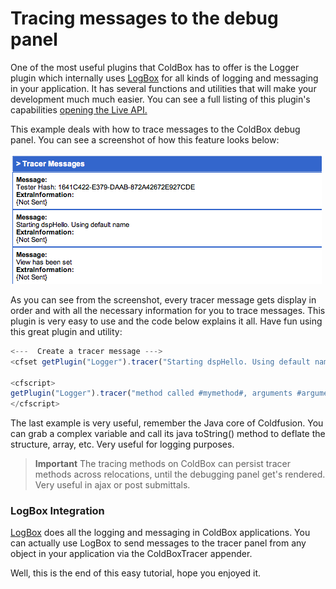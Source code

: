 # Tracing messages to the debug panel

One of the most useful plugins that ColdBox has to offer is the Logger plugin which internally uses [LogBox](http://wiki.coldbox.org/wiki/LogBox.cfm) for all kinds of logging and messaging in your application. It has several functions and utilities that will make your development much much easier. You can see a full listing of this plugin's capabilities [opening the Live API.](http://apidocs.coldbox.org/)

This example deals with how to trace messages to the ColdBox debug panel. You can see a screenshot of how this feature looks below:

![](tracer.png)

As you can see from the screenshot, every tracer message gets display in order and with all the necessary information for you to trace messages. This plugin is very easy to use and the code below explains it all. Have fun using this great plugin and utility:

```js
<---  Create a tracer message --->
<cfset getPlugin("Logger").tracer("Starting dspHello. Using default name")>

<cfscript>
getPlugin("Logger").tracer("method called #mymethod#, arguments #arguments.toString()#);
</cfscript>
```

The last example is very useful, remember the Java core of Coldfusion. You can grab a complex variable and call its java toString() method to deflate the structure, array, etc. Very useful for logging purposes.

> **Important** The tracing methods on ColdBox can persist tracer methods across relocations, until the debugging panel get's rendered. Very useful in ajax or post submittals. 

### LogBox Integration
[LogBox](http://wiki.coldbox.org/wiki/LogBox.cfm) does all the logging and messaging in ColdBox applications. You can actually use LogBox to send messages to the tracer panel from any object in your application via the ColdBoxTracer appender.

Well, this is the end of this easy tutorial, hope you enjoyed it.

